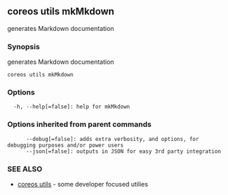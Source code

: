 ## coreos utils mkMkdown

generates Markdown documentation

### Synopsis


generates Markdown documentation

```
coreos utils mkMkdown
```

### Options

```
  -h, --help[=false]: help for mkMkdown
```

### Options inherited from parent commands

```
      --debug[=false]: adds extra verbosity, and options, for debugging purposes and/or power users
      --json[=false]: outputs in JSON for easy 3rd party integration
```

### SEE ALSO
* [coreos utils](coreos_utils.md)	 - some developer focused utilies

